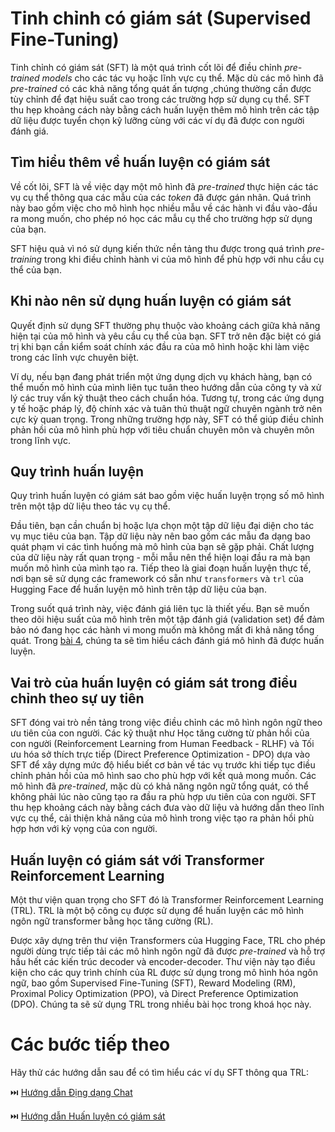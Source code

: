 # Tinh chỉnh có giám sát (Supervised Fine-Tuning)

Tinh chỉnh có giám sát (SFT) là một quá trình cốt lõi để điều chỉnh *pre-trained models* cho các tác vụ hoặc lĩnh vực cụ thể. Mặc dù các mô hình đã *pre-trained* có các khả năng tổng quát ấn tượng  ,chúng thường cần được tùy chỉnh để đạt hiệu suất cao trong các trường hợp sử dụng cụ thể. SFT thu hẹp khoảng cách này bằng cách huấn luyện thêm mô hình trên các tập dữ liệu được tuyển chọn kỹ lưỡng cùng với các ví dụ đã được con người đánh giá.

## Tìm hiểu thêm về huấn luyện có giám sát

Về cốt lõi, SFT là về việc dạy một mô hình đã *pre-trained* thực hiện các tác vụ cụ thể thông qua các mẫu của các *token* đã được gán nhãn. Quá trình này bao gồm việc cho mô hình học nhiều mẫu về các hành vi đầu vào-đầu ra mong muốn, cho phép nó học các mẫu cụ thể cho trường hợp sử dụng của bạn.

SFT hiệu quả vì nó sử dụng kiến thức nền tảng thu được trong quá trình *pre-training* trong khi điều chỉnh hành vi của mô hình để phù hợp với nhu cầu cụ thể của bạn.

## Khi nào nên sử dụng huấn luyện có giám sát

Quyết định sử dụng SFT thường phụ thuộc vào khoảng cách giữa khả năng hiện tại của mô hình và yêu cầu cụ thể của bạn. SFT trở nên đặc biệt có giá trị khi bạn cần kiểm soát chính xác đầu ra của mô hình hoặc khi làm việc trong các lĩnh vực chuyên biệt.

Ví dụ, nếu bạn đang phát triển một ứng dụng dịch vụ khách hàng, bạn có thể muốn mô hình của mình liên tục tuân theo hướng dẫn của công ty và xử lý các truy vấn kỹ thuật theo cách chuẩn hóa. Tương tự, trong các ứng dụng y tế hoặc pháp lý, độ chính xác và tuân thủ thuật ngữ chuyên ngành trở nên cực kỳ quan trọng. Trong những trường hợp này, SFT có thể giúp điều chỉnh phản hồi của mô hình phù hợp với tiêu chuẩn chuyên môn và chuyên môn trong lĩnh vực.

## Quy trình huấn luyện

Quy trình huấn luyện có giám sát bao gồm việc huấn luyện trọng số mô hình trên một tập dữ liệu theo tác vụ cụ thể.

Đầu tiên, bạn cần chuẩn bị hoặc lựa chọn một tập dữ liệu đại diện cho tác vụ mục tiêu của bạn. Tập dữ liệu này nên bao gồm các mẫu đa dạng bao quát phạm vi các tình huống mà mô hình của bạn sẽ gặp phải. Chất lượng của dữ liệu này rất quan trọng - mỗi mẫu nên thể hiện loại đầu ra mà bạn muốn mô hình của mình tạo ra. Tiếp theo là giai đoạn huấn luyện thực tế, nơi bạn sẽ sử dụng các framework có sẵn như `transformers` và `trl` của Hugging Face để huấn luyện mô hình trên tập dữ liệu của bạn.

Trong suốt quá trình này, việc đánh giá liên tục là thiết yếu. Bạn sẽ muốn theo dõi hiệu suất của mô hình trên một tập đánh giá (validation set) để đảm bảo nó đang học các hành vi mong muốn mà không mất đi khả năng tổng quát. Trong [bài 4](./4_evaluation), chúng ta sẽ tìm hiểu cách đánh giá mô hình đã được huấn luyện.

## Vai trò của huấn luyện có giám sát trong điều chỉnh theo sự uy tiên

SFT đóng vai trò nền tảng trong việc điều chỉnh các mô hình ngôn ngữ theo ưu tiên của con người. Các kỹ thuật như Học tăng cường từ phản hồi của con người (Reinforcement Learning from Human Feedback - RLHF) và Tối ưu hóa sở thích trực tiếp (Direct Preference Optimization - DPO) dựa vào SFT để xây dựng mức độ hiểu biết cơ bản về tác vụ trước khi tiếp tục điều chỉnh phản hồi của mô hình sao cho phù hợp với kết quả mong muốn. Các mô hình đã *pre-trained*, mặc dù có khả năng ngôn ngữ tổng quát, có thể không phải lúc nào cũng tạo ra đầu ra phù hợp ưu tiên của con người. SFT thu hẹp khoảng cách này bằng cách đưa vào dữ liệu và hướng dẫn theo lĩnh vực cụ thể, cải thiện khả năng của mô hình trong việc tạo ra phản hồi phù hợp hơn với kỳ vọng của con người.

## Huấn luyện có giám sát với Transformer Reinforcement Learning

Một thư viện quan trọng cho SFT đó là Transformer Reinforcement Learning (TRL). TRL là một bộ công cụ được sử dụng để huấn luyện các mô hình ngôn ngữ transformer bằng học tăng cường (RL).

Được xây dựng trên thư viện Transformers của Hugging Face, TRL cho phép người dùng trực tiếp tải các mô hình ngôn ngữ đã được *pre-trained* và hỗ trợ hầu hết các kiến trúc decoder và encoder-decoder. Thư viện này tạo điều kiện cho các quy trình chính của RL được sử dụng trong mô hình hóa ngôn ngữ, bao gồm Supervised Fine-Tuning (SFT), Reward Modeling (RM), Proximal Policy Optimization (PPO), và Direct Preference Optimization (DPO). Chúng ta sẽ sử dụng TRL trong nhiều bài học trong khoá học này.

# Các bước tiếp theo

Hãy thử các hướng dẫn sau để có tìm hiểu các ví dụ SFT thông qua TRL:

⏭️ [Hướng dẫn Địng dạng Chat](./notebooks/chat_templates_example.ipynb)

⏭️ [Hướng dẫn Huấn luyện có giám sát](./notebooks/supervised_fine_tuning_tutorial.ipynb)